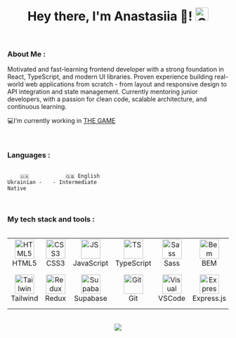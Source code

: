 <div id="header" align="center">
<h1>
Hey there, I'm Anastasiia 👋!
<img src="./assets/giphy.gif" width="30px" alt="GIF">
</h1>

   </div>

   <br/>
   
### About Me :

Motivated and fast-learning frontend developer with a strong foundation in React, TypeScript, and modern UI libraries. Proven experience building real-world web applications from scratch - from layout and responsive design to API integration and state management. Currently mentoring junior developers, with a passion for clean code, scalable architecture, and continuous learning.

💻I’m currently working in [THE GAME](https://www.linkedin.com/company/the-game-ua/posts/?feedView=all)  
  

<br/>  

### Languages :

<div style="display: flex; align-items: flex-start; align: center">
<table  align="center">
  <tr>
    
        🇺🇦 Ukrainian - Native
        
  </tr>

  <tr>
    
        🇬🇧 English - Intermediate
        
  </tr>
  
</table>
</div>
<br/>

### My tech stack and tools :

<div style="display: flex; align-items: flex-start; align: center">
<table align="center">
  <tr>
     <td align="center"  width="88">
         <img src="https://profilinator.rishav.dev/skills-assets/html5-original-wordmark.svg" alt="HTML5" width="44" height="44"/>
      <br>HTML5
    </td>
    <td align="center" width="88">
        <img src="https://profilinator.rishav.dev/skills-assets/css3-original-wordmark.svg" alt="CSS3" width="44" height="44"/>
      <br>CSS3
    </td>
<td align="center" width="88">
         <img src="https://profilinator.rishav.dev/skills-assets/javascript-original.svg" alt="JS" width="44" height="44"/>
      <br>JavaScript
    </td>
    <td align="center" width="88">
        <img src="https://profilinator.rishav.dev/skills-assets/typescript-original.svg" alt="TS" width="44" height="44"/>
      <br>TypeScript
    </td>
     <td align="center" width="88">
        <img src="https://profilinator.rishav.dev/skills-assets/sass-original.svg" alt="Sass" width="44" height="44"/>
      <br>Sass
    </td>
    <td align="center" width="88"> 
        <img src="https://profilinator.rishav.dev/skills-assets/bem.svg" alt="Bem" width="44" height="44"/>
      <br>BEM
    </td>
    <td align="center" width="88">
        <img src="https://profilinator.rishav.dev/skills-assets/react-original-wordmark.svg" alt="React" width="44" height="44"/>
      <br>React.js
    </td>
    <td align="center" width="88">
        <img src="https://profilinator.rishav.dev/skills-assets/nextjs.png" alt="Next.js" width="44" height="44"/>
      <br>Next.js
    </td>
    <td align="center" width="88">
      <img src="https://profilinator.rishav.dev/skills-assets/nodejs-original-wordmark.svg" alt="Node.js" width="44" height="44"/>
      <br>Node.js
    </td>
  </tr>    
    <tr>
       <td align="center"  width="88">
        <img src="https://profilinator.rishav.dev/skills-assets/tailwindcss.svg" alt="Tailwind" width="44" height="44"/>
      <br>Tailwind
    </td>
    <td align="center" width="88">
        <img src="https://profilinator.rishav.dev/skills-assets/redux-original.svg" alt="Redux" width="44" height="44"/>
      <br>Redux
    </td>
      <td align="center" width="88">
        <img src="https://raw.githubusercontent.com/danielcranney/readme-generator/main/public/icons/skills/supabase-colored.svg" alt="Supabase" width="44" height="44"/>
      <br>Supabase
    </td>
      </td>
     <td align="center" width="88">
        <img src="https://raw.githubusercontent.com/danielcranney/readme-generator/main/public/icons/skills/git-colored.svg" alt="Git" width="44" height="44"/>
      <br>Git
    </td>
  <td align="center" width="88">
        <img src="https://raw.githubusercontent.com/danielcranney/readme-generator/main/public/icons/skills/visualstudiocode.svg" alt="Visual Studio Code" width="44" height="44"/>
      <br>VSCode
     </td>
  <td align="center" width="88">
        <img src="https://profilinator.rishav.dev/skills-assets/express-original-wordmark.svg" alt="Express.js" width="44" height="44"/>
      <br>Express.js
     </td>
   <td align="center" width="88">
        <img src="https://profilinator.rishav.dev/skills-assets/styled-components.png" alt="Styled Components" width="44" height="44"/>
      <br>Styled Components
     </td>
    <td align="center" width="88">
        <img src="https://profilinator.rishav.dev/skills-assets/amazonwebservices-original-wordmark.svg" alt="AWS" width="44" height="44"/>
      <br>AWS
     </td>
    <td align="center" width="88">
        <img src="https://profilinator.rishav.dev/skills-assets/firebase.png" alt="Firebase" width="44" height="44"/>
      <br>Firebase
     </td>
    </tr>
</table>
</div>


<br/>  


<div align="center"><img src="https://u8views.com/api/v1/github/profiles/174583003/views/day-week-month-total-count.svg" align="center" /></div> 
